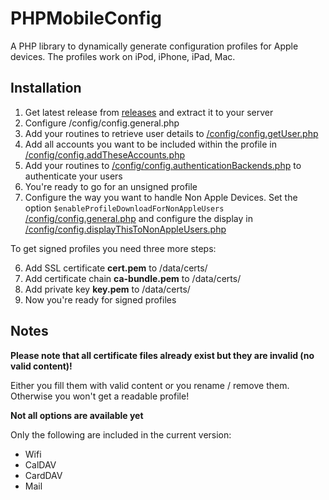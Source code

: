 # PHPMobileConfig
A PHP library to dynamically generate configuration profiles for Apple devices.
The profiles work on iPod, iPhone, iPad, Mac.

## Installation
1. Get latest release from [releases](https://github.com/alve89/PHPMobileConfig/releases/latest) and extract it to your server
2. Configure /config/config.general.php
3. Add your routines to retrieve user details to [/config/config.getUser.php](https://github.com/alve89/PHPMobileConfig/blob/master/config/config.getUser.php)
4. Add all accounts you want to be included within the profile in [/config/config.addTheseAccounts.php](https://github.com/alve89/PHPMobileConfig/blob/master/config/config.addTheseAccounts.php#L15_L70)
5. Add your routines to [/config/config.authenticationBackends.php](https://github.com/alve89/PHPMobileConfig/blob/master/config/config.authenticationBackends.php) to authenticate your users
6. You're ready to go for an unsigned profile
7. Configure the way you want to handle Non Apple Devices. Set the option `$enableProfileDownloadForNonAppleUsers` [/config/config.general.php](https://github.com/alve89/PHPMobileConfig/blob/master/config/config.general.php#L12) and configure the display in [/config/config.displayThisToNonAppleUsers.php](https://github.com/alve89/PHPMobileConfig/blob/master/config/config.displayThisToNonAppleUsers.php)

To get signed profiles you need three more steps:

6. Add SSL certificate **cert.pem** to /data/certs/
7. Add certificate chain **ca-bundle.pem** to /data/certs/
8. Add private key **key.pem** to /data/certs/
9. Now you're ready for signed profiles

## Notes
**Please note that all certificate files already exist but they are invalid (no valid content)!**

Either you fill them with valid content or you rename / remove them. Otherwise you won't get a readable profile!

**Not all options are available yet**

Only the following are included in the current version:
* Wifi
* CalDAV
* CardDAV
* Mail
